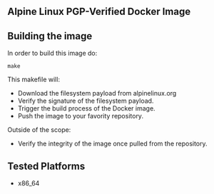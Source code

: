 Alpine Linux PGP-Verified Docker Image
--------------------------------------



Building the image
------------------

In order to build this image do: 

```
make
```

This makefile will:

- Download the filesystem payload from alpinelinux.org
- Verify the signature of the filesystem payload.
- Trigger the build process of the Docker image.
- Push the image to your favority repository.

Outside of the scope:

- Verify the integrity of the image once pulled from the repository.

Tested Platforms
----------------

- x86_64
